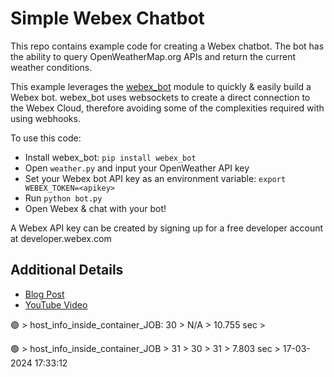# Simple Webex Chatbot

This repo contains example code for creating a Webex chatbot. The bot has the ability to query OpenWeatherMap.org APIs and return the current weather conditions. 

This example leverages the [webex_bot](https://github.com/fbradyirl/webex_bot) module to quickly & easily build a Webex bot. webex_bot uses websockets to create a direct connection to the Webex Cloud, therefore avoiding some of the complexities required with using webhooks.

To use this code:
- Install webex_bot: `pip install webex_bot` 
- Open `weather.py` and input your OpenWeather API key
- Set your Webex bot API key as an environment variable: `export WEBEX_TOKEN=<apikey>`
- Run `python bot.py`
- Open Webex & chat with your bot!

A Webex API key can be created by signing up for a free developer account at developer.webex.com

## Additional Details

- [Blog Post](https://0x2142.com/how-to-building-a-basic-webex-chatbot/)
- [YouTube Video](https://www.youtube.com/watch?v=yZQjoe5XUYE)

 🟢 > host_info_inside_container_JOB: 30 > N/A > 10.755 sec >

🟢 > host_info_inside_container_JOB >  31 >  30 > 31 >  7.803 sec >  17-03-2024 17:33:12